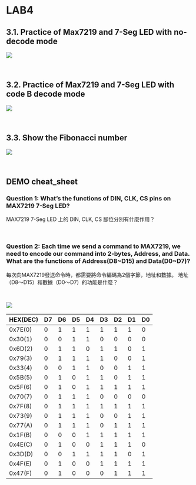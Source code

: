 # LAB4

## 3.1. Practice of Max7219 and 7-Seg LED with no-decode mode

![](https://i.imgur.com/msyG0Zr.png)

<br>

## 3.2. Practice of Max7219 and 7-Seg LED with code B decode mode

![](https://i.imgur.com/2B0D2yw.png)

<br>


## 3.3. Show the Fibonacci number

![](https://i.imgur.com/ipjseZy.png)


<br>

## DEMO cheat_sheet

### Question 1: What’s the functions of DIN, CLK, CS pins on MAX7219 7-Seg LED?
MAX7219 7-Seg LED 上的 DIN, CLK, CS 腳位分別有什麼作用？

<br>

### Question 2: Each time we send a command to MAX7219, we need to encode our command into 2-bytes, Address, and Data. What are the functions of Address(D8~D15) and Data(D0~D7)?
每次向MAX7219發送命令時，都需要將命令編碼為2個字節，地址和數據。 地址（D8〜D15）和數據（D0〜D7）的功能是什麼？

<br>

![](https://i.imgur.com/PMoWg8L.png)

| HEX(DEC) | D7  | D6  | D5  | D4  | D3  | D2  | D1  | D0  |
|:-------- |:--- |:--- |:--- | --- |:--- | --- | --- |:--- |
| 0x7E(0)  | 0   | 1   | 1   | 1   | 1   | 1   | 1   | 0   |
| 0x30(1)  | 0   | 0   | 1   | 1   | 0   | 0   | 0   | 0   |
| 0x6D(2)  | 0   | 1   | 1   | 0   | 1   | 1   | 0   | 1   |
| 0x79(3)  | 0   | 1   | 1   | 1   | 1   | 0   | 0   | 1   |
| 0x33(4)  | 0   | 0   | 1   | 1   | 0   | 0   | 1   | 1   |
| 0x5B(5)  | 0   | 1   | 0   | 1   | 1   | 0   | 1   | 1   |
| 0x5F(6)  | 0   | 1   | 0   | 1   | 1   | 1   | 1   | 1   |
| 0x70(7)  | 0   | 1   | 1   | 1   | 0   | 0   | 0   | 0   |
| 0x7F(8)  | 0   | 1   | 1   | 1   | 1   | 1   | 1   | 1   |
| 0x73(9)  | 0   | 1   | 1   | 1   | 0   | 0   | 1   | 1   |
| 0x77(A)  | 0   | 1   | 1   | 1   | 0   | 1   | 1   | 1   |
| 0x1F(B)  | 0   | 0   | 0   | 1   | 1   | 1   | 1   | 1   |
| 0x4E(C)  | 0   | 1   | 0   | 0   | 1   | 1   | 1   | 0   |
| 0x3D(D)  | 0   | 0   | 1   | 1   | 1   | 1   | 0   | 1   |
| 0x4F(E)  | 0   | 1   | 0   | 0   | 1   | 1   | 1   | 1   |
| 0x47(F)  | 0   | 1   | 0   | 0   | 0   | 1   | 1   | 1   |
